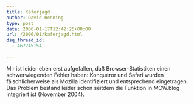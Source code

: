 ```yaml
---
title: Käferjagd
author: David Henning
type: post
date: 2006-01-17T12:42:25+00:00
url: /2006/01/kaferjagd.html
dsq_thread_id:
  - 467745154

---
```

Mir ist leider eben erst aufgefallen, daß Browser-Statistiken einen schwerwiegenden Fehler haben: Konqueror und Safari wurden fälschlicherweise als Mozilla identifiziert und entsprechend eingetragen. Das Problem bestand leider schon seitdem die Funktion in MCW.blog integriert ist (November 2004).